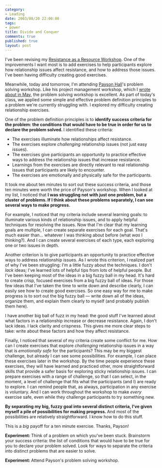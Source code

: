 ```yaml
--- 
category: 
- Leading
date: 2003/08/20 22:00:00
tags: 
- power
title: Divide and Conquer
comments: true
published: true
layout: post
---
```


<p> I've been revising my <a href="/training/resistance_as_a_resource.html">Resistance as a Resource Workshop</a>. One of the improvements I want most is to add exercises to help participants explore how relationship issues affect resistance, and how to address those issues. I've been having difficulty creating good exercises. </p>
<p> Meanwhile, today and tomorrow, I'm attending <a href="http://www.catalysisgroup.com">Payson Hall</a>'s problem solving workshop. Like his project management workshop, which I <a href="/cwd/2003/05/the_cheeseburger_talk.html">wrote about in May</a>, the problem solving workshop is excellent. As part of today's class, we applied some simple and effective problem definition principles to a problem we're currently struggling with. I explored my difficulty creating relationship exercises. </p>
<p> One of the problem definition principles is to <strong> identify success criteria for the problem: the conditions that would have to be true in order for us to declare the problem solved. </strong> I identified these criteria: </p>
<ul>
<li>The exercises illuminate how relationships affect resistance. </li>
<li>The exercises     explore <em>challenging</em> relationship issues     (not just easy issues). </li>
<li>The exercises give participants     an opportunity     to practice effective ways     to address     the relationship issues     that increase resistance. </li>
<li>Learnings from the exercises     are directly relevant     to real relationship issues     that participants are likely to encounter. </li>
<li>The exercises are emotionally and physically safe for the participants. </li>
</ul>
<p> It took me about ten minutes to sort out these success criteria, and those ten minutes were worth the price of Payson's workshop. When I looked at my list, I noticed that <strong> I was struggling not with just one problem, but a cluster of problems. If I think about these problems separately, I can see several ways to make progress. </strong>
</p>
<p> For example, I noticed that my criteria include several learning goals: to illuminate various kinds of relationship issues, and to apply helpful techniques for resolving the issues. Now that I'm clear that my learning goals are multiple, I can create separate exercises for each goal. That's much easier than... whatever I was thinking about before (what <em>was</em> I thinking?). And I can create several exercises of each type, each exploring one or two issues in depth. </p>
<p> Another criterion is to give participants an opportunity to practice effective ways to address relationship issues. As I wrote this criterion, I realized part of why I've been struggling: I'm a little fuzzy about the techniques. I don't <em>lack</em> ideas; I've learned lots of helpful tips from lots of helpful people. But I've been keeping most of the ideas in a big fuzzy ball in my head. It's hard to create crisp, focused exercises from a big fuzzy ball of ideas. For those few ideas that I've taken the time to write down and describe clearly, I can easily see how to create good exercises. So one easy way for me to make progress is to sort out the big fuzzy ball — write down all of the ideas, organize them, and explain them clearly to myself (and probably publish them here). </p>
<p> I have another big ball of fuzz in my head: the good stuff I've learned about what factors in a relationship increase or decrease resistance. Again, I don't lack ideas. I lack clarity and crispness. This gives me more clear steps to take: write about these factors and how they affect resistance. </p>
<p> Finally, I noticed that several of my criteria create some conflict for me. How can I create exercises that explore <em>challenging</em> relationship issues in a way that is <em>emotionally safe</em> for the participants? This may be my biggest challenge, but already I can see some possibilities. For example, I can place these exercises later in the workshop. By the time people experience these exercises, they will have learned and practiced other, more straightforward skills that provide a safer basis for exploring sticky relationship issues. I can prepare exercises with a range of challenge, so that I can select, in the moment, a level of challenge that fits what the participants (and I) are ready to explore. I can remind people that, as always, participation in any exercise is voluntary. And I can work throughout the workshop to make <em>every</em> exercise safe, even while they challenge participants to try something new. </p>
<p>
<strong> By separating my big, fuzzy goal into several distinct criteria, I've given myself a pile of possibilities for making progress. </strong> And most of the possibilities are relatively straightforward. I know how to do this stuff. </p>
<p> This is a <em>big</em> payoff for a ten minute exercise. Thanks, Payson! </p>
<p>
<strong> Experiment: </strong> Think of a problem on which you've been stuck. Brainstorm your success criteria: the list of conditions that would have to be true for you to declare your problem solved. Look for ways to separate the criteria into distinct problems that are easier to solve. </p>
<p>
<strong> Experiment: </strong> Attend Payson's problem solving workshop. </p>
